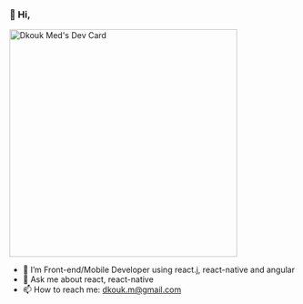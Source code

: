 ### 👋 Hi,

<a href="https://app.daily.dev/Dkouk"><img src="https://api.daily.dev/devcards/17a4dd83c2314ec09ce0f803e20f82bf.png?r=3z7" width="400" alt="Dkouk Med's Dev Card"/></a>

<!--
**dkouk/dkouk** is a ✨ _special_ ✨ repository because its `README.md` (this file) appears on your GitHub profile.

Here are some ideas to get you started:
-->
- 🔭 I’m Front-end/Mobile Developer using react.j, react-native and angular
- 💬 Ask me about react, react-native
- 📫 How to reach me: dkouk.m@gmail.com
